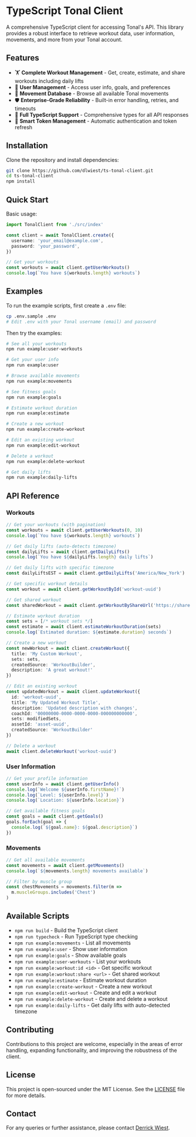 # TypeScript Tonal Client

A comprehensive TypeScript client for accessing Tonal's API. This library provides a robust interface to retrieve workout data, user information, movements, and more from your Tonal account.

## Features

- 🏋️ **Complete Workout Management** - Get, create, estimate, and share workouts including daily lifts
- 👤 **User Management** - Access user info, goals, and preferences  
- 💪 **Movement Database** - Browse all available Tonal movements
- 🛡️ **Enterprise-Grade Reliability** - Built-in error handling, retries, and timeouts
- 📝 **Full TypeScript Support** - Comprehensive types for all API responses
- 🔄 **Smart Token Management** - Automatic authentication and token refresh

## Installation

Clone the repository and install dependencies:

```bash
git clone https://github.com/dlwiest/ts-tonal-client.git
cd ts-tonal-client
npm install
```

## Quick Start

Basic usage:

```typescript
import TonalClient from './src/index'

const client = await TonalClient.create({
  username: 'your_email@example.com',
  password: 'your_password',
})

// Get your workouts
const workouts = await client.getUserWorkouts()
console.log(`You have ${workouts.length} workouts`)
```

## Examples

To run the example scripts, first create a `.env` file:

```bash
cp .env.sample .env
# Edit .env with your Tonal username (email) and password
```

Then try the examples:

```bash
# See all your workouts
npm run example:user-workouts

# Get your user info
npm run example:user

# Browse available movements
npm run example:movements

# See fitness goals
npm run example:goals

# Estimate workout duration
npm run example:estimate

# Create a new workout
npm run example:create-workout

# Edit an existing workout
npm run example:edit-workout

# Delete a workout
npm run example:delete-workout

# Get daily lifts
npm run example:daily-lifts
```

## API Reference

### Workouts

```typescript
// Get your workouts (with pagination)
const workouts = await client.getUserWorkouts(0, 10)
console.log(`You have ${workouts.length} workouts`)

// Get daily lifts (auto-detects timezone)
const dailyLifts = await client.getDailyLifts()
console.log(`You have ${dailyLifts.length} daily lifts`)

// Get daily lifts with specific timezone
const dailyLiftsEST = await client.getDailyLifts('America/New_York')

// Get specific workout details  
const workout = await client.getWorkoutById('workout-uuid')

// Get shared workout
const sharedWorkout = await client.getWorkoutByShareUrl('https://share.tonal.com/workout/...')

// Estimate workout duration
const sets = [/* workout sets */]
const estimate = await client.estimateWorkoutDuration(sets)
console.log(`Estimated duration: ${estimate.duration} seconds`)

// Create a new workout
const newWorkout = await client.createWorkout({
  title: 'My Custom Workout',
  sets: sets,
  createdSource: 'WorkoutBuilder',
  description: 'A great workout!'
})

// Edit an existing workout
const updatedWorkout = await client.updateWorkout({
  id: 'workout-uuid',
  title: 'My Updated Workout Title',
  description: 'Updated description with changes',
  coachId: '00000000-0000-0000-0000-000000000000',
  sets: modifiedSets,
  assetId: 'asset-uuid',
  createdSource: 'WorkoutBuilder'
})

// Delete a workout
await client.deleteWorkout('workout-uuid')
```

### User Information

```typescript
// Get your profile information
const userInfo = await client.getUserInfo()
console.log(`Welcome ${userInfo.firstName}!`)
console.log(`Level: ${userInfo.level}`)
console.log(`Location: ${userInfo.location}`)

// Get available fitness goals
const goals = await client.getGoals()
goals.forEach(goal => {
  console.log(`${goal.name}: ${goal.description}`)
})
```

### Movements

```typescript
// Get all available movements
const movements = await client.getMovements()
console.log(`${movements.length} movements available`)

// Filter by muscle group
const chestMovements = movements.filter(m => 
  m.muscleGroups.includes('Chest')
)
```

## Available Scripts

- `npm run build` - Build the TypeScript client
- `npm run typecheck` - Run TypeScript type checking
- `npm run example:movements` - List all movements
- `npm run example:user` - Show user information  
- `npm run example:goals` - Show available goals
- `npm run example:user-workouts` - List your workouts
- `npm run example:workout:id <id>` - Get specific workout
- `npm run example:workout:share <url>` - Get shared workout
- `npm run example:estimate` - Estimate workout duration
- `npm run example:create-workout` - Create a new workout
- `npm run example:edit-workout` - Create and edit a workout
- `npm run example:delete-workout` - Create and delete a workout
- `npm run example:daily-lifts` - Get daily lifts with auto-detected timezone

## Contributing

Contributions to this project are welcome, especially in the areas of error handling, expanding functionality, and improving the robustness of the client.

## License

This project is open-sourced under the MIT License. See the [LICENSE](LICENSE) file for more details.

## Contact

For any queries or further assistance, please contact [Derrick Wiest](mailto:me@dlwiest.com).
